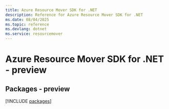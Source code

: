 ```yaml
---
title: Azure Resource Mover SDK for .NET
description: Reference for Azure Resource Mover SDK for .NET
ms.date: 08/04/2025
ms.topic: reference
ms.devlang: dotnet
ms.service: resourcemover
---
```

# Azure Resource Mover SDK for .NET - preview
## Packages - preview
[!INCLUDE [packages](resource-mover-index.md)]